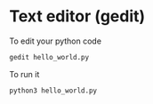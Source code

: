 # Text editor (gedit)

To edit your python code
```bash
gedit hello_world.py
```

To run it
```bash
python3 hello_world.py
```

